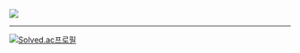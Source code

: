 <img src="https://capsule-render.vercel.app/api?type=soft&color=auto&height=300&section=header&text=smdtb&animation=fadeIn&fontSize=90" />

---

[![Solved.ac프로필](http://mazassumnida.wtf/api/generate_badge?boj=smdtb1998)](https://solved.ac/smdtb1998)
